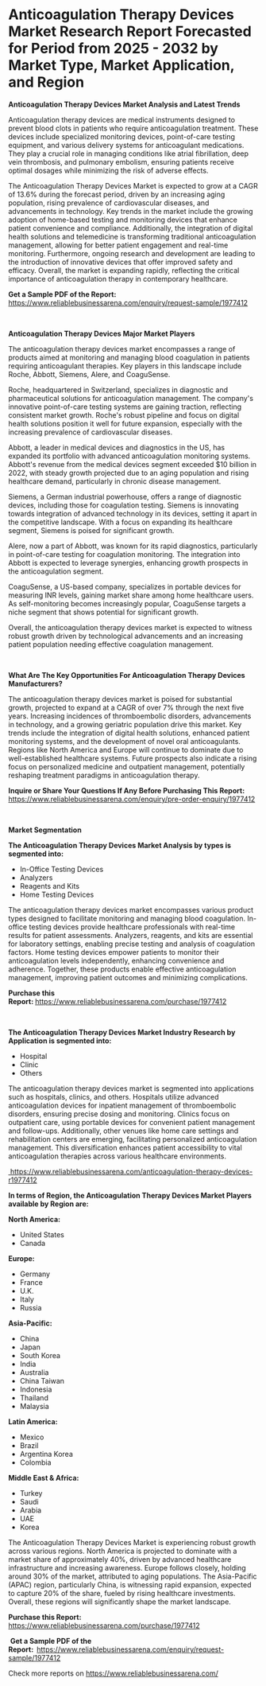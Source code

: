 <p><h1>Anticoagulation Therapy Devices Market Research Report Forecasted for Period from 2025 -  2032 by Market Type, Market Application, and Region</h1></p><p><strong>Anticoagulation Therapy Devices Market Analysis and Latest Trends</strong></p>
<p><p>Anticoagulation therapy devices are medical instruments designed to prevent blood clots in patients who require anticoagulation treatment. These devices include specialized monitoring devices, point-of-care testing equipment, and various delivery systems for anticoagulant medications. They play a crucial role in managing conditions like atrial fibrillation, deep vein thrombosis, and pulmonary embolism, ensuring patients receive optimal dosages while minimizing the risk of adverse effects.</p><p>The Anticoagulation Therapy Devices Market is expected to grow at a CAGR of 13.6% during the forecast period, driven by an increasing aging population, rising prevalence of cardiovascular diseases, and advancements in technology. Key trends in the market include the growing adoption of home-based testing and monitoring devices that enhance patient convenience and compliance. Additionally, the integration of digital health solutions and telemedicine is transforming traditional anticoagulation management, allowing for better patient engagement and real-time monitoring. Furthermore, ongoing research and development are leading to the introduction of innovative devices that offer improved safety and efficacy. Overall, the market is expanding rapidly, reflecting the critical importance of anticoagulation therapy in contemporary healthcare.</p></p>
<p><strong>Get a Sample PDF of the Report:&nbsp;</strong> <a href="https://www.reliablebusinessarena.com/enquiry/request-sample/1977412?utm_campaign=2887&utm_medium=2&utm_source=Github&utm_content=ia&utm_term=05032025&utm_id=anticoagulation-therapy-devices">https://www.reliablebusinessarena.com/enquiry/request-sample/1977412</a></p>
<p>&nbsp;</p>
<p><strong>Anticoagulation Therapy Devices Major Market Players</strong></p>
<p><p>The anticoagulation therapy devices market encompasses a range of products aimed at monitoring and managing blood coagulation in patients requiring anticoagulant therapies. Key players in this landscape include Roche, Abbott, Siemens, Alere, and CoaguSense.</p><p>Roche, headquartered in Switzerland, specializes in diagnostic and pharmaceutical solutions for anticoagulation management. The company's innovative point-of-care testing systems are gaining traction, reflecting consistent market growth. Roche's robust pipeline and focus on digital health solutions position it well for future expansion, especially with the increasing prevalence of cardiovascular diseases.</p><p>Abbott, a leader in medical devices and diagnostics in the US, has expanded its portfolio with advanced anticoagulation monitoring systems. Abbott's revenue from the medical devices segment exceeded $10 billion in 2022, with steady growth projected due to an aging population and rising healthcare demand, particularly in chronic disease management.</p><p>Siemens, a German industrial powerhouse, offers a range of diagnostic devices, including those for coagulation testing. Siemens is innovating towards integration of advanced technology in its devices, setting it apart in the competitive landscape. With a focus on expanding its healthcare segment, Siemens is poised for significant growth.</p><p>Alere, now a part of Abbott, was known for its rapid diagnostics, particularly in point-of-care testing for coagulation monitoring. The integration into Abbott is expected to leverage synergies, enhancing growth prospects in the anticoagulation segment.</p><p>CoaguSense, a US-based company, specializes in portable devices for measuring INR levels, gaining market share among home healthcare users. As self-monitoring becomes increasingly popular, CoaguSense targets a niche segment that shows potential for significant growth.</p><p>Overall, the anticoagulation therapy devices market is expected to witness robust growth driven by technological advancements and an increasing patient population needing effective coagulation management.</p></p>
<p>&nbsp;</p>
<p><strong>What Are The Key Opportunities For Anticoagulation Therapy Devices Manufacturers?</strong></p>
<p><p>The anticoagulation therapy devices market is poised for substantial growth, projected to expand at a CAGR of over 7% through the next five years. Increasing incidences of thromboembolic disorders, advancements in technology, and a growing geriatric population drive this market. Key trends include the integration of digital health solutions, enhanced patient monitoring systems, and the development of novel oral anticoagulants. Regions like North America and Europe will continue to dominate due to well-established healthcare systems. Future prospects also indicate a rising focus on personalized medicine and outpatient management, potentially reshaping treatment paradigms in anticoagulation therapy.</p></p>
<p><strong>Inquire or Share Your Questions If Any Before Purchasing This Report:</strong> <a href="https://www.reliablebusinessarena.com/enquiry/pre-order-enquiry/1977412?utm_campaign=2887&utm_medium=2&utm_source=Github&utm_content=ia&utm_term=05032025&utm_id=anticoagulation-therapy-devices">https://www.reliablebusinessarena.com/enquiry/pre-order-enquiry/1977412</a></p>
<p>&nbsp;</p>
<p><strong>Market Segmentation</strong></p>
<p><strong>The Anticoagulation Therapy Devices Market Analysis by types is segmented into:</strong></p>
<p><ul><li>In-Office Testing Devices</li><li>Analyzers</li><li>Reagents and Kits</li><li>Home Testing Devices</li></ul></p>
<p><p>The anticoagulation therapy devices market encompasses various product types designed to facilitate monitoring and managing blood coagulation. In-office testing devices provide healthcare professionals with real-time results for patient assessments. Analyzers, reagents, and kits are essential for laboratory settings, enabling precise testing and analysis of coagulation factors. Home testing devices empower patients to monitor their anticoagulation levels independently, enhancing convenience and adherence. Together, these products enable effective anticoagulation management, improving patient outcomes and minimizing complications.</p></p>
<p><strong>Purchase this Report:&nbsp;</strong><a href="https://www.reliablebusinessarena.com/purchase/1977412?utm_campaign=2887&utm_medium=2&utm_source=Github&utm_content=ia&utm_term=05032025&utm_id=anticoagulation-therapy-devices">https://www.reliablebusinessarena.com/purchase/1977412</a></p>
<p>&nbsp;</p>
<p><strong>The Anticoagulation Therapy Devices Market Industry Research by Application is segmented into:</strong></p>
<p><ul><li>Hospital</li><li>Clinic</li><li>Others</li></ul></p>
<p><p>The anticoagulation therapy devices market is segmented into applications such as hospitals, clinics, and others. Hospitals utilize advanced anticoagulation devices for inpatient management of thromboembolic disorders, ensuring precise dosing and monitoring. Clinics focus on outpatient care, using portable devices for convenient patient management and follow-ups. Additionally, other venues like home care settings and rehabilitation centers are emerging, facilitating personalized anticoagulation management. This diversification enhances patient accessibility to vital anticoagulation therapies across various healthcare environments.</p></p>
<p><a href="https://www.reliablebusinessarena.com/anticoagulation-therapy-devices-r1977412?utm_campaign=2887&utm_medium=2&utm_source=Github&utm_content=ia&utm_term=05032025&utm_id=anticoagulation-therapy-devices">&nbsp;https://www.reliablebusinessarena.com/anticoagulation-therapy-devices-r1977412</a></p>
<p><strong>In terms of Region, the Anticoagulation Therapy Devices Market Players available by Region are:</strong></p>
<p>
    <p> <strong> North America: </strong>
        <ul>
            <li>United States</li>
            <li>Canada</li>
        </ul>
        </p> 
    <p> <strong> Europe: </strong>
        <ul>
            <li>Germany</li>
            <li>France</li>
            <li>U.K.</li>
            <li>Italy</li>
            <li>Russia</li>
        </ul>
        </p> 
    <p> <strong> Asia-Pacific: </strong>
        <ul>
            <li>China</li>
            <li>Japan</li>
            <li>South Korea</li>
            <li>India</li>
            <li>Australia</li>
            <li>China Taiwan</li>
            <li>Indonesia</li>
            <li>Thailand</li>
            <li>Malaysia</li>
        </ul>
        </p> 
    <p> <strong> Latin America: </strong>
        <ul>
            <li>Mexico</li>
            <li>Brazil</li>
            <li>Argentina Korea</li>
            <li>Colombia</li>
        </ul>
        </p> 
    <p> <strong> Middle East & Africa: </strong>
        <ul>
            <li>Turkey</li>
            <li>Saudi</li>
            <li>Arabia</li>
            <li>UAE</li>
            <li>Korea</li>
        </ul>
    </p>
    </p>
<p><p>The Anticoagulation Therapy Devices Market is experiencing robust growth across various regions. North America is projected to dominate with a market share of approximately 40%, driven by advanced healthcare infrastructure and increasing awareness. Europe follows closely, holding around 30% of the market, attributed to aging populations. The Asia-Pacific (APAC) region, particularly China, is witnessing rapid expansion, expected to capture 20% of the share, fueled by rising healthcare investments. Overall, these regions will significantly shape the market landscape.</p></p>
<p><strong>Purchase this Report: </strong><a href="https://www.reliablebusinessarena.com/purchase/1977412?utm_campaign=2887&utm_medium=2&utm_source=Github&utm_content=ia&utm_term=05032025&utm_id=anticoagulation-therapy-devices">https://www.reliablebusinessarena.com/purchase/1977412</a></p>
<p>&nbsp;<strong>Get a Sample PDF of the Report:&nbsp;&nbsp;</strong><a href="https://www.reliablebusinessarena.com/enquiry/request-sample/1977412?utm_campaign=2887&utm_medium=2&utm_source=Github&utm_content=ia&utm_term=05032025&utm_id=anticoagulation-therapy-devices">https://www.reliablebusinessarena.com/enquiry/request-sample/1977412</a></p>
<p><strong></strong></p>
<p>Check more reports on <a href="https://www.reliablebusinessarena.com/?utm_campaign=2887&utm_medium=2&utm_source=Github&utm_content=ia&utm_term=05032025&utm_id=anticoagulation-therapy-devices">https://www.reliablebusinessarena.com/</a></p>
